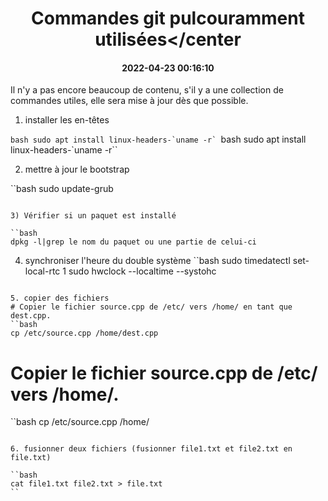 # <center>Commandes git pulcouramment utilisées</center

#### <center>2022-04-23 00:16:10</center>

Il n'y a pas encore beaucoup de contenu, s'il y a une collection de commandes utiles, elle sera mise à jour dès que possible.

1. installer les en-têtes

``bash
sudo apt install linux-headers-`uname -r`
``bash sudo apt install linux-headers-`uname -r``

2. mettre à jour le bootstrap

``bash
sudo update-grub
```

3) Vérifier si un paquet est installé

``bash
dpkg -l|grep le nom du paquet ou une partie de celui-ci
```

4. synchroniser l'heure du double système
``bash
sudo timedatectl set-local-rtc 1
sudo hwclock --localtime --systohc
```

5. copier des fichiers
# Copier le fichier source.cpp de /etc/ vers /home/ en tant que dest.cpp.
``bash
cp /etc/source.cpp /home/dest.cpp
```

# Copier le fichier source.cpp de /etc/ vers /home/.

``bash
cp /etc/source.cpp /home/
```

6. fusionner deux fichiers (fusionner file1.txt et file2.txt en file.txt)

``bash
cat file1.txt file2.txt > file.txt
``